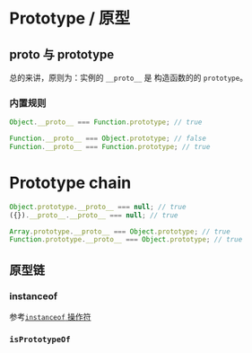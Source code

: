 # Prototype / 原型

## __proto__ 与 prototype

总的来讲，原则为：实例的 `__proto__` 是 构造函数的的 `prototype`。

### 内置规则

```js
Object.__proto__ === Function.prototype; // true

Function.__proto__ === Object.prototype; // false
Function.__proto__ === Function.prototype; // true
```

# Prototype chain

```js
Object.prototype.__proto__ === null; // true
({}).__proto__.__proto__ === null; // true

Array.prototype.__proto__ === Object.prototype; // true
Function.prototype.__proto__ === Object.prototype; // true
```

## 原型链

### instanceof

参考[`instanceof` 操作符](instanceof.md)

### `isPrototypeOf`
